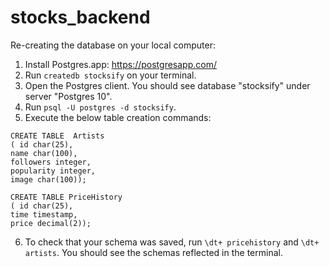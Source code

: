 # stocks_backend
Re-creating the database on your local computer:
1. Install Postgres.app: https://postgresapp.com/
2. Run ```createdb stocksify``` on your terminal.
3. Open the Postgres client. You should see database "stocksify" under server "Postgres 10".
4. Run ```psql -U postgres -d stocksify```.
5. Execute the below table creation commands:

```
CREATE TABLE  Artists
( id char(25), 
name char(100), 
followers integer, 
popularity integer,
image char(100));

CREATE TABLE PriceHistory
( id char(25),
time timestamp, 
price decimal(2));
```

6. To check that your schema was saved, run ```\dt+ pricehistory``` and ```\dt+ artists```. You should see the schemas reflected in the terminal.
